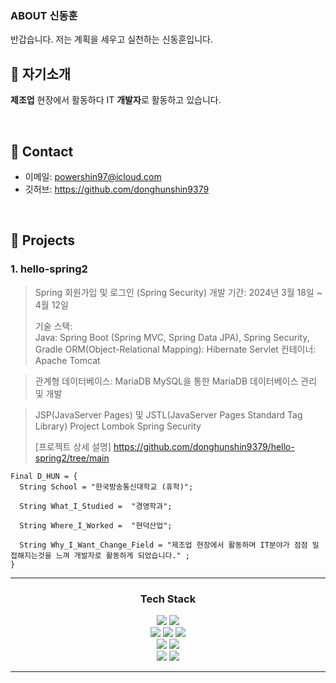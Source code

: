 
### ABOUT 신동훈
반갑습니다. 저는 계획을 세우고 실천하는 신동훈입니다. 
</br>

## :pushpin: 자기소개
**제조업** 현장에서 활동하다 IT **개발자**로 활동하고 있습니다.

</br>

## :pushpin: Contact
- 이메일: powershin97@icloud.com
- 깃허브: https://github.com/donghunshin9379

</br>

## :pushpin: Projects
### 1. hello-spring2
> Spring 회원가입 및 로그인 (Spring Security)
>개발 기간: 2024년 3월 18일 ~ 4월 12일
>
>기술 스택:  
> Java: Spring Boot (Spring MVC, Spring Data JPA), Spring Security, Gradle
> ORM(Object-Relational Mapping): Hibernate
> Servlet 컨테이너: Apache Tomcat

> 관계형 데이터베이스: MariaDB
> MySQL을 통한 MariaDB 데이터베이스 관리 및 개발

> JSP(JavaServer Pages) 및 JSTL(JavaServer Pages Standard Tag Library)
> Project Lombok
> Spring Security
> 
>[프로젝트 상세 설명] https://github.com/donghunshin9379/hello-spring2/tree/main






```
Final D_HUN = {
  String School = "한국방송통신대학교 (휴학)";

  String What_I_Studied =  "경영학과";

  String Where_I_Worked =  "현덕산업";

  String Why_I_Want_Change_Field = "제조업 현장에서 활동하며 IT분야가 점점 밀접해지는것을 느껴 개발자로 활동하게 되었습니다." ;
}
```

<hr>
<div align="center">
    <h3>Tech Stack</h3>
</div>
<div align="center">
    <p>
        <img src="https://img.shields.io/badge/Java-007396?style=flat&logo=Java&logoColor=white" />
        <img src="https://img.shields.io/badge/JavaScript-F7DF1E?style=flat&logo=JavaScript&logoColor=white" />
        <br>
        <img src="https://img.shields.io/badge/HTML5-E34F26?style=flat&logo=HTML5&logoColor=white" />
	    <img src="https://img.shields.io/badge/CSS-1572B6?style=flat&logo=CSS&logoColor=white" />
        <img src="https://img.shields.io/badge/jQuery-0769AD?style=flat&logo=jQuery&logoColor=white" />
        <br>
        <img src="https://img.shields.io/badge/Spring-6DB33F?style=flat&logo=Spring&logoColor=white" />
        <img src="https://img.shields.io/badge/apache tomcat-F8DC75?style=for-the-badge&logo=apachetomcat&logoColor=white">
        <br>
        <img src="https://img.shields.io/badge/oracle-F80000?style=for-the-badge&logo=oracle&logoColor=white">
        <img src="https://img.shields.io/badge/MyBatis-bf0603?style=flat&logo=Java&logoColor=white" />
    </p>
</div>
<hr>    
